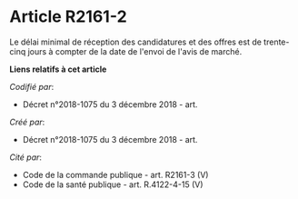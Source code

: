 # Article R2161-2

Le délai minimal de réception des candidatures et des offres est de trente-cinq jours à compter de la date de l'envoi de
l'avis de marché.

**Liens relatifs à cet article**

_Codifié par_:

  - Décret n°2018-1075 du 3 décembre 2018 - art.

_Créé par_:

  - Décret n°2018-1075 du 3 décembre 2018 - art.

_Cité par_:

  - Code de la commande publique - art. R2161-3 (V)
  - Code de la santé publique - art. R.4122-4-15 (V)
